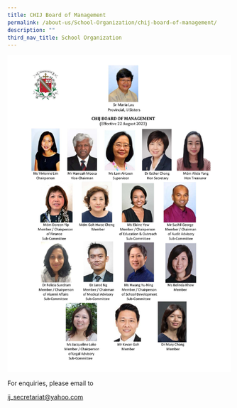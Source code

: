 ```yaml
---
title: CHIJ Board of Management
permalink: /about-us/School-Organization/chij-board-of-management/
description: ""
third_nav_title: School Organization
---
```


![](/images/ijbom23a.jpg)

For enquiries, please email to

[ij\_secretariat@yahoo.com](mailto:ij_secretariat@yahoo.com)